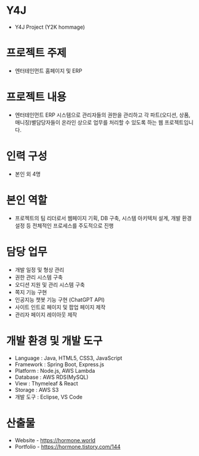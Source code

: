 # Y4J
- Y4J Project (Y2K hommage)

# 프로젝트 주제
- 엔터테인먼트 홈페이지 및 ERP

# 프로젝트 내용
- 엔터테인먼트 ERP 시스템으로 관리자들의 권한을 관리하고 각 파트(오디션, 상품, 매니징)별담당자들이 온라인 상으로 업무를 처리할 수 있도록 하는 웹 프로젝트입니다.

# 인력 구성
- 본인 외 4명

# 본인 역할
- 프로젝트의 팀 리더로서 웹페이지 기획, DB 구축, 시스템 아키텍처 설계, 개발 환경 설정 등 전체적인 프로세스를 주도적으로 진행

# 담당 업무
- 개발 일정 및 형상 관리 
- 권한 관리 시스템 구축 
- 오디션 지원 및 관리 시스템 구축 
- 쪽지 기능 구현 
- 인공지능 챗봇 기능 구현 (ChatGPT API) 
- 사이트 인트로 페이지 및 팝업 페이지 제작 
- 관리자 페이지 레이아웃 제작

# 개발 환경 및 개발 도구
- Language : Java, HTML5, CSS3, JavaScript
- Framework : Spring Boot, Express.js 
- Platform : Node.js, AWS Lambda 
- Database : AWS RDS(MySQL) 
- View : Thymeleaf & React 
- Storage : AWS S3
- 개발 도구 : Eclipse, VS Code

# 산출물
- Website - https://hormone.world
- Portfolio - https://hormone.tistory.com/144
